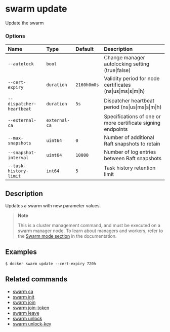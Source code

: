 # swarm update

<!---MARKER_GEN_START-->
Update the swarm

### Options

| Name                     | Type          | Default     | Description                                                 |
|:-------------------------|:--------------|:------------|:------------------------------------------------------------|
| `--autolock`             | `bool`        |             | Change manager autolocking setting (true\|false)            |
| `--cert-expiry`          | `duration`    | `2160h0m0s` | Validity period for node certificates (ns\|us\|ms\|s\|m\|h) |
| `--dispatcher-heartbeat` | `duration`    | `5s`        | Dispatcher heartbeat period (ns\|us\|ms\|s\|m\|h)           |
| `--external-ca`          | `external-ca` |             | Specifications of one or more certificate signing endpoints |
| `--max-snapshots`        | `uint64`      | `0`         | Number of additional Raft snapshots to retain               |
| `--snapshot-interval`    | `uint64`      | `10000`     | Number of log entries between Raft snapshots                |
| `--task-history-limit`   | `int64`       | `5`         | Task history retention limit                                |


<!---MARKER_GEN_END-->

## Description

Updates a swarm with new parameter values.

> **Note**
>
> This is a cluster management command, and must be executed on a swarm
> manager node. To learn about managers and workers, refer to the
> [Swarm mode section](https://docs.docker.com/engine/swarm/) in the
> documentation.

## Examples

```console
$ docker swarm update --cert-expiry 720h
```

## Related commands

* [swarm ca](swarm_ca.md)
* [swarm init](swarm_init.md)
* [swarm join](swarm_join.md)
* [swarm join-token](swarm_join-token.md)
* [swarm leave](swarm_leave.md)
* [swarm unlock](swarm_unlock.md)
* [swarm unlock-key](swarm_unlock-key.md)
